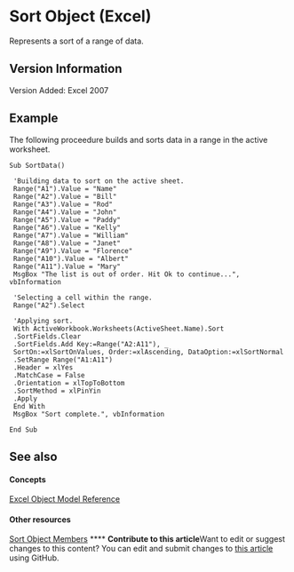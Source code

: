 
# Sort Object (Excel)

Represents a sort of a range of data.


## Version Information

Version Added: Excel 2007 


## Example

The following proceedure builds and sorts data in a range in the active worksheet.


```
Sub SortData() 
 
 'Building data to sort on the active sheet. 
 Range("A1").Value = "Name" 
 Range("A2").Value = "Bill" 
 Range("A3").Value = "Rod" 
 Range("A4").Value = "John" 
 Range("A5").Value = "Paddy" 
 Range("A6").Value = "Kelly" 
 Range("A7").Value = "William" 
 Range("A8").Value = "Janet" 
 Range("A9").Value = "Florence" 
 Range("A10").Value = "Albert" 
 Range("A11").Value = "Mary" 
 MsgBox "The list is out of order. Hit Ok to continue...", vbInformation 
 
 'Selecting a cell within the range. 
 Range("A2").Select 
 
 'Applying sort. 
 With ActiveWorkbook.Worksheets(ActiveSheet.Name).Sort 
 .SortFields.Clear 
 .SortFields.Add Key:=Range("A2:A11"), _ 
 SortOn:=xlSortOnValues, Order:=xlAscending, DataOption:=xlSortNormal 
 .SetRange Range("A1:A11") 
 .Header = xlYes 
 .MatchCase = False 
 .Orientation = xlTopToBottom 
 .SortMethod = xlPinYin 
 .Apply 
 End With 
 MsgBox "Sort complete.", vbInformation 
 
End Sub
```


## See also


#### Concepts


 [Excel Object Model Reference](11ea8598-8a20-92d5-f98b-0da04263bf2c.md)
#### Other resources


 [Sort Object Members](032ef613-d7f4-9fdc-e58c-3a1749396b3e.md)
****   **Contribute to this article**Want to edit or suggest changes to this content? You can edit and submit changes to  [this article](https://github.com/jhershey00/VBA_Excel_Test/OpenXMLCon/articles/637ee681-743c-5196-2bfc-4a5bea025295.md) using GitHub.


